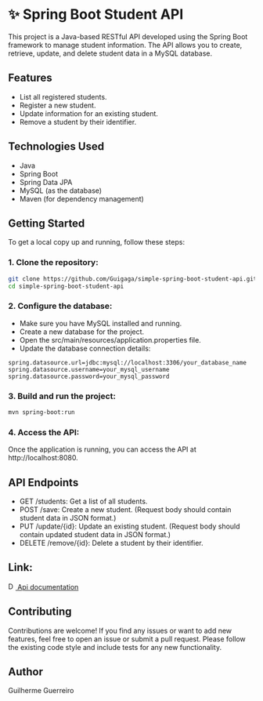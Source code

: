 # ✨ Spring Boot Student API

This project is a Java-based RESTful API developed using the Spring Boot framework to manage student information. The API allows you to create, retrieve, update, and delete student data in a MySQL database.

## Features

- List all registered students.
- Register a new student.
- Update information for an existing student.
- Remove a student by their identifier.

## Technologies Used

- Java
- Spring Boot
- Spring Data JPA
- MySQL (as the database)
- Maven (for dependency management)

## Getting Started

To get a local copy up and running, follow these steps:

### 1. Clone the repository:
   ```bash
   git clone https://github.com/Guigaga/simple-spring-boot-student-api.git
   cd simple-spring-boot-student-api
   ```
   
### 2. Configure the database:

- Make sure you have MySQL installed and running.
- Create a new database for the project.
- Open the src/main/resources/application.properties file.
- Update the database connection details:

```properties
spring.datasource.url=jdbc:mysql://localhost:3306/your_database_name
spring.datasource.username=your_mysql_username
spring.datasource.password=your_mysql_password
```

### 3. Build and run the project:

```bash
mvn spring-boot:run
```

### 4. Access the API:
Once the application is running, you can access the API at http://localhost:8080.

## API Endpoints

- GET /students: Get a list of all students.
- POST /save: Create a new student. (Request body should contain student data in JSON format.)
- PUT /update/{id}: Update an existing student. (Request body should contain updated student data in JSON format.)
- DELETE /remove/{id}: Delete a student by their identifier.

## Link:

<img src="https://github.githubassets.com/images/icons/emoji/unicode/1f4da.png" alt="Database Icon" width="15" height="15">[ Api documentation](./Api-documentation.md)

## Contributing

Contributions are welcome! If you find any issues or want to add new features, feel free to open an issue or submit a pull request. Please follow the existing code style and include tests for any new functionality.

## Author

Guilherme Guerreiro

